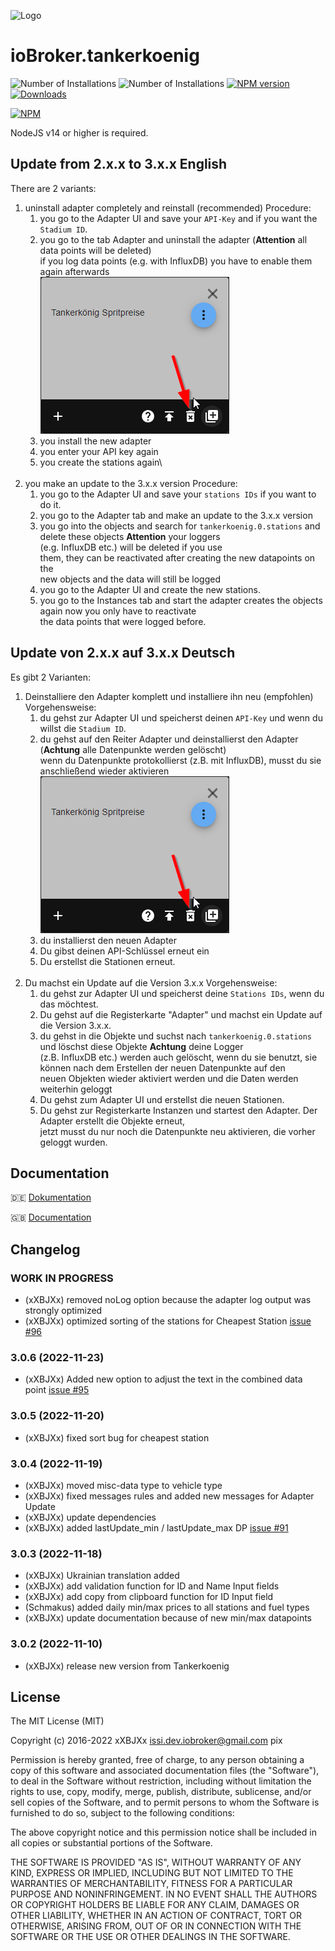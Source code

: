 ![Logo](admin/tankerkoenig.png)
# ioBroker.tankerkoenig

![Number of Installations](http://iobroker.live/badges/tankerkoenig-installed.svg) 
![Number of Installations](http://iobroker.live/badges/tankerkoenig-stable.svg) 
[![NPM version](http://img.shields.io/npm/v/iobroker.tankerkoenig.svg)](https://www.npmjs.com/package/iobroker.tankerkoenig)
[![Downloads](https://img.shields.io/npm/dm/iobroker.tankerkoenig.svg)](https://www.npmjs.com/package/iobroker.tankerkoenig)

[![NPM](https://nodei.co/npm/iobroker.tankerkoenig.png?downloads=true)](https://nodei.co/npm/iobroker.tankerkoenig/)


NodeJS v14 or higher is required.

## Update from 2.x.x to 3.x.x English
There are 2 variants:
1. uninstall adapter completely and reinstall (recommended) Procedure:
   1. you go to the Adapter UI and save your `API-Key` and if you want the `Stadium ID`.
   2. you go to the tab Adapter and uninstall the adapter (**Attention** all data points will be deleted)\
   if you log data points (e.g. with InfluxDB) you have to enable them again afterwards\
   ![uninstalls](docs/img/uninstalls.png)
   3. you install the new adapter
   4. you enter your API key again
   5. you create the stations again\
   <br>
2. you make an update to the 3.x.x version Procedure:
   1. you go to the Adapter UI and save your `stations IDs` if you want to do it.
   2. you go to the Adapter tab and make an update to the 3.x.x version
   3. you go into the objects and search for `tankerkoenig.0.stations` and delete these objects **Attention** your loggers\
   (e.g. InfluxDB etc.) will be deleted if you use\
   them, they can be reactivated after creating the new datapoints on the\
   new objects and the data will still be logged
   4. you go to the Adapter UI and create the new stations.
   5. you go to the Instances tab and start the adapter creates the objects again now you only have to reactivate\
   the data points that were logged before.


## Update von 2.x.x auf 3.x.x Deutsch
Es gibt 2 Varianten:
1. Deinstalliere den Adapter komplett und installiere ihn neu (empfohlen) Vorgehensweise:
	1. du gehst zur Adapter UI und speicherst deinen `API-Key` und wenn du willst die `Stadium ID`.
	2. du gehst auf den Reiter Adapter und deinstallierst den Adapter (**Achtung** alle Datenpunkte werden gelöscht)\
	   wenn du Datenpunkte protokollierst (z.B. mit InfluxDB), musst du sie anschließend wieder aktivieren\
	   ![uninstalls](docs/img/uninstalls.png)
	3. du installierst den neuen Adapter
	4. Du gibst deinen API-Schlüssel erneut ein
	5. Du erstellst die Stationen erneut.\
	   <br>
2. Du machst ein Update auf die Version 3.x.x Vorgehensweise:
	1. du gehst zur Adapter UI und speicherst deine `Stations IDs`, wenn du das möchtest.
	2. Du gehst auf die Registerkarte "Adapter" und machst ein Update auf die Version 3.x.x.
	3. du gehst in die Objekte und suchst nach `tankerkoenig.0.stations` und löschst diese Objekte **Achtung** deine Logger\
	   (z.B. InfluxDB etc.) werden auch gelöscht, wenn du sie benutzt, sie können nach dem Erstellen der neuen Datenpunkte auf den\
	   neuen Objekten wieder aktiviert werden und die Daten werden weiterhin geloggt
	4. Du gehst zum Adapter UI und erstellst die neuen Stationen.
	5. Du gehst zur Registerkarte Instanzen und startest den Adapter. Der Adapter erstellt die Objekte erneut, \
	   jetzt musst du nur noch die Datenpunkte neu aktivieren, die vorher geloggt wurden.

## Documentation
:de: [Dokumentation](/docs/de/doc_tankerkoenig_de.md)

:uk: [Documentation](/docs/en/doc_tankerkoenig_en.md)

## Changelog
 <!--
 Release Script: https://github.com/AlCalzone/release-script
 Placeholder for the next version (at the beginning of the line):
 ### __WORK IN PROGRESS__ (- falls nicht benötigt löschen sonst klammern entfernen und nach dem - dein text schreiben)
 -->
### __WORK IN PROGRESS__
* (xXBJXx) removed noLog option because the adapter log output was strongly optimized
* (xXBJXx) optimized sorting of the stations for Cheapest Station [issue #96](https://github.com/iobroker-community-adapters/ioBroker.tankerkoenig/issues/96)

### 3.0.6 (2022-11-23)
* (xXBJXx) Added new option to adjust the text in the combined data point [issue #95](https://github.com/iobroker-community-adapters/ioBroker.tankerkoenig/issues/95)

### 3.0.5 (2022-11-20)
* (xXBJXx) fixed sort bug for cheapest station

### 3.0.4 (2022-11-19)
* (xXBJXx) moved misc-data type to vehicle type
* (xXBJXx) fixed messages rules and added new messages for Adapter Update
* (xXBJXx) update dependencies
* (xXBJXx) added lastUpdate_min / lastUpdate_max DP [issue #91](https://github.com/iobroker-community-adapters/ioBroker.tankerkoenig/issues/91)

### 3.0.3 (2022-11-18)
* (xXBJXx) Ukrainian translation added
* (xXBJXx) add validation function for ID and Name Input fields
* (xXBJXx) add copy from clipboard function for ID Input field
* (Schmakus) added daily min/max prices to all stations and fuel types
* (xXBJXx) update documentation because of new min/max datapoints

### 3.0.2 (2022-11-10)
* (xXBJXx) release new version from Tankerkoenig

## License

The MIT License (MIT)

Copyright (c) 2016-2022 xXBJXx <issi.dev.iobroker@gmail.com> pix

Permission is hereby granted, free of charge, to any person obtaining a copy
of this software and associated documentation files (the "Software"), to deal
in the Software without restriction, including without limitation the rights
to use, copy, modify, merge, publish, distribute, sublicense, and/or sell
copies of the Software, and to permit persons to whom the Software is
furnished to do so, subject to the following conditions:

The above copyright notice and this permission notice shall be included in
all copies or substantial portions of the Software.

THE SOFTWARE IS PROVIDED "AS IS", WITHOUT WARRANTY OF ANY KIND, EXPRESS OR
IMPLIED, INCLUDING BUT NOT LIMITED TO THE WARRANTIES OF MERCHANTABILITY,
FITNESS FOR A PARTICULAR PURPOSE AND NONINFRINGEMENT. IN NO EVENT SHALL THE
AUTHORS OR COPYRIGHT HOLDERS BE LIABLE FOR ANY CLAIM, DAMAGES OR OTHER
LIABILITY, WHETHER IN AN ACTION OF CONTRACT, TORT OR OTHERWISE, ARISING FROM,
OUT OF OR IN CONNECTION WITH THE SOFTWARE OR THE USE OR OTHER DEALINGS IN
THE SOFTWARE.

